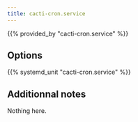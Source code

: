 ```yaml
---
title: cacti-cron.service
---
```


{{% provided_by "cacti-cron.service" %}}

## Options

{{% systemd_unit "cacti-cron.service" %}}

## Additionnal notes

Nothing here.